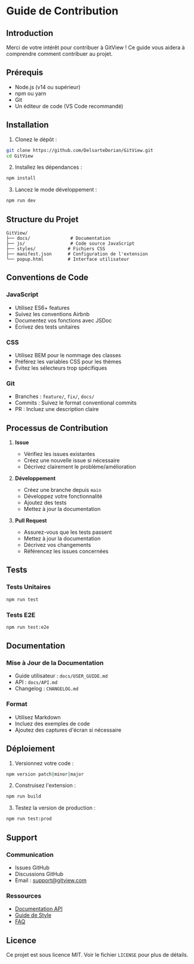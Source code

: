 # Guide de Contribution

## Introduction
Merci de votre intérêt pour contribuer à GitView ! Ce guide vous aidera à comprendre comment contribuer au projet.

## Prérequis
- Node.js (v14 ou supérieur)
- npm ou yarn
- Git
- Un éditeur de code (VS Code recommandé)

## Installation

1. Clonez le dépôt :
```bash
git clone https://github.com/DelsarteDorian/GitView.git
cd GitView
```

2. Installez les dépendances :
```bash
npm install
```

3. Lancez le mode développement :
```bash
npm run dev
```

## Structure du Projet
```
GitView/
├── docs/               # Documentation
├── js/                 # Code source JavaScript
├── styles/            # Fichiers CSS
├── manifest.json      # Configuration de l'extension
└── popup.html         # Interface utilisateur
```

## Conventions de Code

### JavaScript
- Utilisez ES6+ features
- Suivez les conventions Airbnb
- Documentez vos fonctions avec JSDoc
- Écrivez des tests unitaires

### CSS
- Utilisez BEM pour le nommage des classes
- Préférez les variables CSS pour les thèmes
- Évitez les sélecteurs trop spécifiques

### Git
- Branches : `feature/`, `fix/`, `docs/`
- Commits : Suivez le format conventional commits
- PR : Incluez une description claire

## Processus de Contribution

1. **Issue**
   - Vérifiez les issues existantes
   - Créez une nouvelle issue si nécessaire
   - Décrivez clairement le problème/amélioration

2. **Développement**
   - Créez une branche depuis `main`
   - Développez votre fonctionnalité
   - Ajoutez des tests
   - Mettez à jour la documentation

3. **Pull Request**
   - Assurez-vous que les tests passent
   - Mettez à jour la documentation
   - Décrivez vos changements
   - Référencez les issues concernées

## Tests

### Tests Unitaires
```bash
npm run test
```

### Tests E2E
```bash
npm run test:e2e
```

## Documentation

### Mise à Jour de la Documentation
- Guide utilisateur : `docs/USER_GUIDE.md`
- API : `docs/API.md`
- Changelog : `CHANGELOG.md`

### Format
- Utilisez Markdown
- Incluez des exemples de code
- Ajoutez des captures d'écran si nécessaire

## Déploiement

1. Versionnez votre code :
```bash
npm version patch|minor|major
```

2. Construisez l'extension :
```bash
npm run build
```

3. Testez la version de production :
```bash
npm run test:prod
```

## Support

### Communication
- Issues GitHub
- Discussions GitHub
- Email : support@gitview.com

### Ressources
- [Documentation API](docs/API.md)
- [Guide de Style](docs/STYLE_GUIDE.md)
- [FAQ](docs/FAQ.md)

## Licence
Ce projet est sous licence MIT. Voir le fichier `LICENSE` pour plus de détails. 